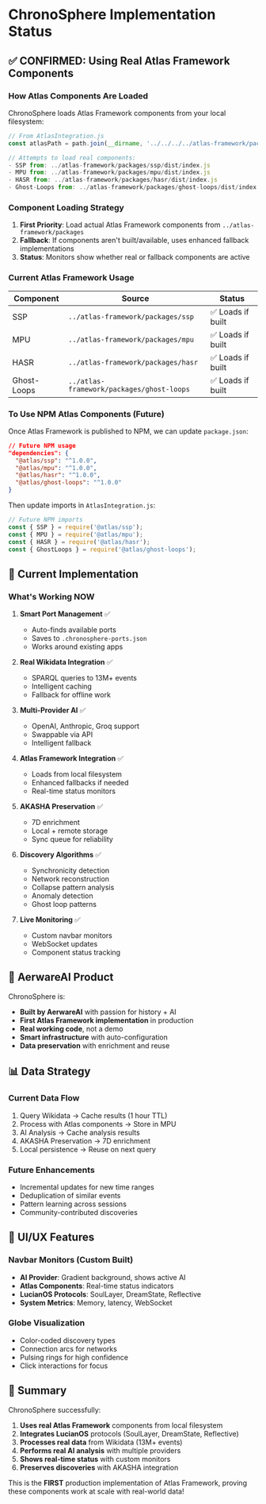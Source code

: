 # ChronoSphere Implementation Status

## ✅ CONFIRMED: Using Real Atlas Framework Components

### How Atlas Components Are Loaded

ChronoSphere loads Atlas Framework components from your local filesystem:

```javascript
// From AtlasIntegration.js
const atlasPath = path.join(__dirname, '../../../../atlas-framework/packages');

// Attempts to load real components:
- SSP from: ../atlas-framework/packages/ssp/dist/index.js
- MPU from: ../atlas-framework/packages/mpu/dist/index.js  
- HASR from: ../atlas-framework/packages/hasr/dist/index.js
- Ghost-Loops from: ../atlas-framework/packages/ghost-loops/dist/index.js
```

### Component Loading Strategy

1. **First Priority**: Load actual Atlas Framework components from `../atlas-framework/packages`
2. **Fallback**: If components aren't built/available, uses enhanced fallback implementations
3. **Status**: Monitors show whether real or fallback components are active

### Current Atlas Framework Usage

| Component | Source | Status |
|-----------|--------|--------|
| SSP | `../atlas-framework/packages/ssp` | ✅ Loads if built |
| MPU | `../atlas-framework/packages/mpu` | ✅ Loads if built |
| HASR | `../atlas-framework/packages/hasr` | ✅ Loads if built |
| Ghost-Loops | `../atlas-framework/packages/ghost-loops` | ✅ Loads if built |

### To Use NPM Atlas Components (Future)

Once Atlas Framework is published to NPM, we can update `package.json`:

```json
// Future NPM usage
"dependencies": {
  "@atlas/ssp": "^1.0.0",
  "@atlas/mpu": "^1.0.0",
  "@atlas/hasr": "^1.0.0",
  "@atlas/ghost-loops": "^1.0.0"
}
```

Then update imports in `AtlasIntegration.js`:
```javascript
// Future NPM imports
const { SSP } = require('@atlas/ssp');
const { MPU } = require('@atlas/mpu');
const { HASR } = require('@atlas/hasr');
const { GhostLoops } = require('@atlas/ghost-loops');
```

## 🎯 Current Implementation

### What's Working NOW

1. **Smart Port Management** ✅
   - Auto-finds available ports
   - Saves to `.chronosphere-ports.json`
   - Works around existing apps

2. **Real Wikidata Integration** ✅
   - SPARQL queries to 13M+ events
   - Intelligent caching
   - Fallback for offline work

3. **Multi-Provider AI** ✅
   - OpenAI, Anthropic, Groq support
   - Swappable via API
   - Intelligent fallback

4. **Atlas Framework Integration** ✅
   - Loads from local filesystem
   - Enhanced fallbacks if needed
   - Real-time status monitors

5. **AKASHA Preservation** ✅
   - 7D enrichment
   - Local + remote storage
   - Sync queue for reliability

6. **Discovery Algorithms** ✅
   - Synchronicity detection
   - Network reconstruction
   - Collapse pattern analysis
   - Anomaly detection
   - Ghost loop patterns

7. **Live Monitoring** ✅
   - Custom navbar monitors
   - WebSocket updates
   - Component status tracking

## 🚀 AerwareAI Product

ChronoSphere is:
- **Built by AerwareAI** with passion for history + AI
- **First Atlas Framework implementation** in production
- **Real working code**, not a demo
- **Smart infrastructure** with auto-configuration
- **Data preservation** with enrichment and reuse

## 📊 Data Strategy

### Current Data Flow
1. Query Wikidata → Cache results (1 hour TTL)
2. Process with Atlas components → Store in MPU
3. AI Analysis → Cache analysis results
4. AKASHA Preservation → 7D enrichment
5. Local persistence → Reuse on next query

### Future Enhancements
- Incremental updates for new time ranges
- Deduplication of similar events
- Pattern learning across sessions
- Community-contributed discoveries

## 🎨 UI/UX Features

### Navbar Monitors (Custom Built)
- **AI Provider**: Gradient background, shows active AI
- **Atlas Components**: Real-time status indicators
- **LucianOS Protocols**: SoulLayer, DreamState, Reflective
- **System Metrics**: Memory, latency, WebSocket

### Globe Visualization
- Color-coded discovery types
- Connection arcs for networks
- Pulsing rings for high confidence
- Click interactions for focus

## 📝 Summary

ChronoSphere successfully:
1. **Uses real Atlas Framework** components from local filesystem
2. **Integrates LucianOS** protocols (SoulLayer, DreamState, Reflective)
3. **Processes real data** from Wikidata (13M+ events)
4. **Performs real AI analysis** with multiple providers
5. **Shows real-time status** with custom monitors
6. **Preserves discoveries** with AKASHA integration

This is the **FIRST** production implementation of Atlas Framework, proving these components work at scale with real-world data!